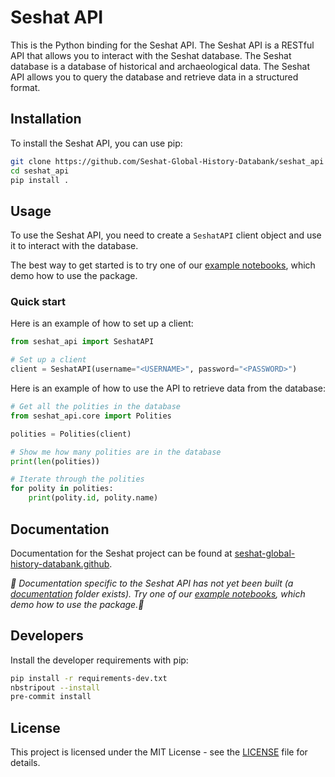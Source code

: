 # Seshat API

This is the Python binding for the Seshat API. The Seshat API is a RESTful API
that allows you to interact with the Seshat database. The Seshat database is a
database of historical and archaeological data. The Seshat API allows you to
query the database and retrieve data in a structured format.

## Installation

To install the Seshat API, you can use pip:

```bash
git clone https://github.com/Seshat-Global-History-Databank/seshat_api
cd seshat_api
pip install .
```

## Usage

To use the Seshat API, you need to create a `SeshatAPI` client object and use
it to interact with the database.

The best way to get started is to try one of our [example notebooks](examples/), which demo how to use the package.

### Quick start

Here is an example of how to set up a client:

```python
from seshat_api import SeshatAPI

# Set up a client
client = SeshatAPI(username="<USERNAME>", password="<PASSWORD>")
```

Here is an example of how to use the API to retrieve data from the database:

```python
# Get all the polities in the database
from seshat_api.core import Polities

polities = Polities(client)

# Show me how many polities are in the database
print(len(polities))

# Iterate through the polities
for polity in polities:
    print(polity.id, polity.name)
```

## Documentation

Documentation for the Seshat project can be found at [seshat-global-history-databank.github](https://seshat-global-history-databank.github.io/).

*🚧 Documentation specific to the Seshat API has not yet been built (a [documentation](docs) folder exists). Try one of our [example notebooks](examples/), which demo how to use the package.🚧*

## Developers

Install the developer requirements with pip:

```bash
pip install -r requirements-dev.txt
nbstripout --install
pre-commit install
```

## License

This project is licensed under the MIT License - see the [LICENSE](LICENSE)
file for details.
